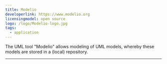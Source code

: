 ```yaml
---
title: Modelio
developerlink: https://www.modelio.org
licensingmodel: open source
logo: /logo/Modelio-logo.jpg
tags:
  - application
---
```


The UML tool "Modelio" allows modeling of UML models, whereby these models are stored in a (local) repository.

---
